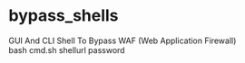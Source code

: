 # bypass_shells
GUI And CLI Shell To Bypass WAF (Web Application Firewall)<br>
bash cmd.sh shellurl password
